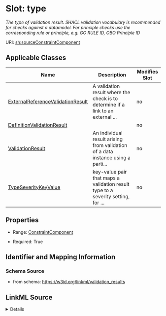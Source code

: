 

# Slot: type


_The type of validation result. SHACL validation vocabulary is recommended for checks against a datamodel. For principle checks use the corresponding rule or principle, e.g. GO RULE ID, OBO Principle ID_



URI: [sh:sourceConstraintComponent](http://www.w3.org/ns/shacl#sourceConstraintComponent)



<!-- no inheritance hierarchy -->





## Applicable Classes

| Name | Description | Modifies Slot |
| --- | --- | --- |
| [ExternalReferenceValidationResult](ExternalReferenceValidationResult.md) | A validation result where the check is to determine if a link to an external ... |  no  |
| [DefinitionValidationResult](DefinitionValidationResult.md) |  |  no  |
| [ValidationResult](ValidationResult.md) | An individual result arising from validation of a data instance using a parti... |  no  |
| [TypeSeverityKeyValue](TypeSeverityKeyValue.md) | key-value pair that maps a validation result type to a severity setting, for ... |  no  |







## Properties

* Range: [ConstraintComponent](ConstraintComponent.md)

* Required: True





## Identifier and Mapping Information







### Schema Source


* from schema: https://w3id.org/linkml/validation_results




## LinkML Source

<details>
```yaml
name: type
description: The type of validation result. SHACL validation vocabulary is recommended
  for checks against a datamodel. For principle checks use the corresponding rule
  or principle, e.g. GO RULE ID, OBO Principle ID
from_schema: https://w3id.org/linkml/validation_results
rank: 1000
slot_uri: sh:sourceConstraintComponent
alias: type
domain_of:
- TypeSeverityKeyValue
- ValidationResult
range: ConstraintComponent
required: true

```
</details>